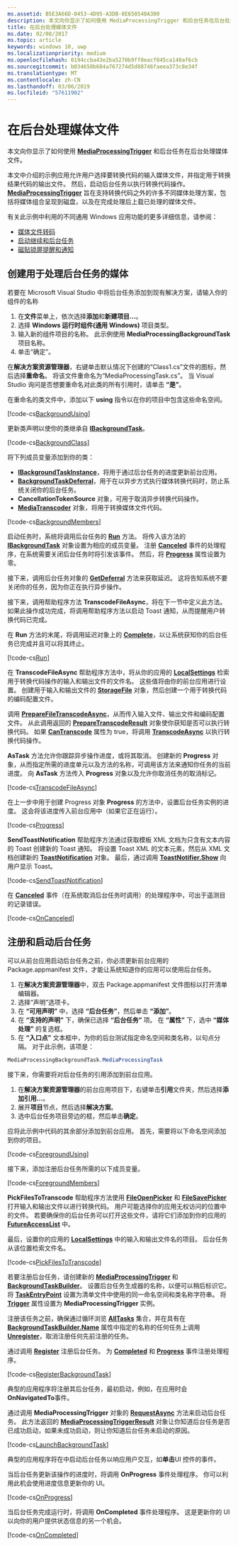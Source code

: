 ```yaml
---
ms.assetid: B5E3A66D-0453-4D95-A3DB-8E650540A300
description: 本文向你显示了如何使用 MediaProcessingTrigger 和后台任务在后台处理媒体文件。
title: 在后台处理媒体文件
ms.date: 02/08/2017
ms.topic: article
keywords: windows 10, uwp
ms.localizationpriority: medium
ms.openlocfilehash: 0194ccba43e2ba5270b9ff8eacf045ca140af6cb
ms.sourcegitcommit: b034650b684a767274d5d88746faeea373c8e34f
ms.translationtype: MT
ms.contentlocale: zh-CN
ms.lasthandoff: 03/06/2019
ms.locfileid: "57611902"
---
```

# <a name="process-media-files-in-the-background"></a>在后台处理媒体文件



本文向你显示了如何使用 [**MediaProcessingTrigger**](https://msdn.microsoft.com/library/windows/apps/dn806005) 和后台任务在后台处理媒体文件。

本文中介绍的示例应用允许用户选择要转换代码的输入媒体文件，并指定用于转换结果代码的输出文件。 然后，启动后台任务以执行转换代码操作。 [  **MediaProcessingTrigger**](https://msdn.microsoft.com/library/windows/apps/dn806005) 旨在支持转换代码之外的许多不同媒体处理方案，包括将媒体组合呈现到磁盘，以及在完成处理后上载已处理的媒体文件。

有关此示例中利用的不同通用 Windows 应用功能的更多详细信息，请参阅：

-   [媒体文件转码](transcode-media-files.md)
-   [启动继续和后台任务](https://msdn.microsoft.com/library/windows/apps/mt227652)
-   [磁贴锁屏提醒和通知](https://msdn.microsoft.com/library/windows/apps/mt185606)

## <a name="create-a-media-processing-background-task"></a>创建用于处理后台任务的媒体

若要在 Microsoft Visual Studio 中将后台任务添加到现有解决方案，请输入你的组件的名称

1.  在**文件**菜单上，依次选择**添加**和**新建项目...**。
2.  选择 **Windows 运行时组件(通用 Windows)** 项目类型。
3.  输入新的组件项目的名称。 此示例使用 **MediaProcessingBackgroundTask** 项目名称。
4.  单击“确定”。

在**解决方案资源管理器**，右键单击默认情况下创建的“Class1.cs”文件的图标，然后选择**重命名**。 将该文件重命名为“MediaProcessingTask.cs”。 当 Visual Studio 询问是否想要重命名对此类的所有引用时，请单击 **“是”**。

在重命名的类文件中，添加以下 **using** 指令以在你的项目中包含这些命名空间。
                                  
[!code-cs[BackgroundUsing](./code/MediaProcessingTriggerWin10/cs/MediaProcessingBackgroundTask/MediaProcessingTask.cs#SnippetBackgroundUsing)]

更新类声明以使你的类继承自 [**IBackgroundTask**](https://msdn.microsoft.com/library/windows/apps/br224794)。

[!code-cs[BackgroundClass](./code/MediaProcessingTriggerWin10/cs/MediaProcessingBackgroundTask/MediaProcessingTask.cs#SnippetBackgroundClass)]

将下列成员变量添加到你的类：

-   [  **IBackgroundTaskInstance**](https://msdn.microsoft.com/library/windows/apps/br224797)，将用于通过后台任务的进度更新前台应用。
-   [  **BackgroundTaskDeferral**](https://msdn.microsoft.com/library/windows/apps/hh700499)，用于在以异步方式执行媒体转换代码时，防止系统关闭你的后台任务。
-   **CancellationTokenSource** 对象，可用于取消异步转换代码操作。
-   [  **MediaTranscoder**](https://msdn.microsoft.com/library/windows/apps/br207080) 对象，将用于转换媒体文件代码。

[!code-cs[BackgroundMembers](./code/MediaProcessingTriggerWin10/cs/MediaProcessingBackgroundTask/MediaProcessingTask.cs#SnippetBackgroundMembers)]

启动任务时，系统将调用后台任务的 [**Run**](https://msdn.microsoft.com/library/windows/apps/br224811) 方法。 将传入该方法的 [**IBackgroundTask**](https://msdn.microsoft.com/library/windows/apps/br224794) 对象设置为相应的成员变量。 注册 [**Canceled**](https://msdn.microsoft.com/library/windows/apps/br224798) 事件的处理程序，在系统需要关闭后台任务时将引发该事件。 然后，将 [**Progress**](https://msdn.microsoft.com/library/windows/apps/br224800) 属性设置为零。

接下来，调用后台任务对象的 [**GetDeferral**](https://msdn.microsoft.com/library/windows/apps/hh700507) 方法来获取延迟。 这将告知系统不要关闭你的任务，因为你正在执行异步操作。

接下来，调用帮助程序方法 **TranscodeFileAsync**，将在下一节中定义此方法。 如果此操作成功完成，将调用帮助程序方法以启动 Toast 通知，从而提醒用户转换代码已完成。

在 **Run** 方法的末尾，将调用延迟对象上的 [**Complete**](https://msdn.microsoft.com/library/windows/apps/hh700504)，以让系统获知你的后台任务已完成并且可以将其终止。

[!code-cs[Run](./code/MediaProcessingTriggerWin10/cs/MediaProcessingBackgroundTask/MediaProcessingTask.cs#SnippetRun)]

在 **TranscodeFileAsync** 帮助程序方法中，将从你的应用的 [**LocalSettings**](https://msdn.microsoft.com/library/windows/apps/br241622) 检索用于转换代码操作的输入和输出文件的文件名。 这些值将由你的前台应用进行设置。 创建用于输入和输出文件的 [**StorageFile**](https://msdn.microsoft.com/library/windows/apps/br227171) 对象，然后创建一个用于转换代码的编码配置文件。

调用 [**PrepareFileTranscodeAsync**](https://msdn.microsoft.com/library/windows/apps/hh700936)，从而传入输入文件、输出文件和编码配置文件。 从此调用返回的 [**PrepareTranscodeResult**](https://msdn.microsoft.com/library/windows/apps/hh700941) 对象使你获知是否可以执行转换代码。 如果 [**CanTranscode**](https://msdn.microsoft.com/library/windows/apps/hh700942) 属性为 true，将调用 [**TranscodeAsync**](https://msdn.microsoft.com/library/windows/apps/hh700946) 以执行转换代码操作。

**AsTask** 方法允许你跟踪异步操作进度，或将其取消。 创建新的 **Progress** 对象，从而指定所需的进度单元以及方法的名称，可调用该方法来通知你任务的当前进度。 向 **AsTask** 方法传入 **Progress** 对象以及允许你取消任务的取消标记。

[!code-cs[TranscodeFileAsync](./code/MediaProcessingTriggerWin10/cs/MediaProcessingBackgroundTask/MediaProcessingTask.cs#SnippetTranscodeFileAsync)]

在上一步中用于创建 Progress 对象 **Progress** 的方法中，设置后台任务实例的进度。 这会将该进度传入前台应用中（如果它正在运行）。

[!code-cs[Progress](./code/MediaProcessingTriggerWin10/cs/MediaProcessingBackgroundTask/MediaProcessingTask.cs#SnippetProgress)]

**SendToastNotification** 帮助程序方法通过获取模板 XML 文档为只含有文本内容的 Toast 创建新的 Toast 通知。 将设置 Toast XML 的文本元素，然后从 XML 文档创建新的 [**ToastNotification**](https://msdn.microsoft.com/library/windows/apps/br208641) 对象。 最后，通过调用 [**ToastNotifier.Show**](https://msdn.microsoft.com/library/windows/apps/br208659) 向用户显示 Toast。

[!code-cs[SendToastNotification](./code/MediaProcessingTriggerWin10/cs/MediaProcessingBackgroundTask/MediaProcessingTask.cs#SnippetSendToastNotification)]

在 [**Canceled**](https://msdn.microsoft.com/library/windows/apps/Windows.ApplicationModel.Background.IBackgroundTaskInstance.Canceled) 事件（在系统取消后台任务时调用）的处理程序中，可出于遥测目的记录错误。

[!code-cs[OnCanceled](./code/MediaProcessingTriggerWin10/cs/MediaProcessingBackgroundTask/MediaProcessingTask.cs#SnippetOnCanceled)]

## <a name="register-and-launch-the-background-task"></a>注册和启动后台任务

可以从前台应用启动后台任务之前，你必须更新前台应用的 Package.appmanifest 文件，才能让系统知道你的应用可以使用后台任务。

1.  在**解决方案资源管理器**中，双击 Package.appmanifest 文件图标以打开清单编辑器。
2.  选择“声明”选项卡。
3.  在 **“可用声明”** 中，选择 **“后台任务”**，然后单击 **“添加”**。
4.  在 **“支持的声明”** 下，确保已选择 **“后台任务”** 项。 在 **“属性”** 下，选中 **“媒体处理”** 的复选框。
5.  在 **“入口点”** 文本框中，为你的后台测试指定命名空间和类名称，以句点分隔。 对于此示例，该项是：
   ```csharp
   MediaProcessingBackgroundTask.MediaProcessingTask
   ```
接下来，你需要将对后台任务的引用添加到前台应用。
1.  在**解决方案资源管理器**的前台应用项目下，右键单击**引用**文件夹，然后选择**添加引用...**。
2.  展开**项目**节点，然后选择**解决方案**。
3.  选中后台任务项目旁边的框，然后单击**确定**。

应将此示例中代码的其余部分添加到前台应用。 首先，需要将以下命名空间添加到你的项目。

[!code-cs[ForegroundUsing](./code/MediaProcessingTriggerWin10/cs/MediaProcessingTriggerWin10/MainPage.xaml.cs#SnippetForegroundUsing)]

接下来，添加注册后台任务所需的以下成员变量。

[!code-cs[ForegroundMembers](./code/MediaProcessingTriggerWin10/cs/MediaProcessingTriggerWin10/MainPage.xaml.cs#SnippetForegroundMembers)]

**PickFilesToTranscode** 帮助程序方法使用 [**FileOpenPicker**](https://msdn.microsoft.com/library/windows/apps/br207847) 和 [**FileSavePicker**](https://msdn.microsoft.com/library/windows/apps/br207871) 打开输入和输出文件以进行转换代码。 用户可能选择你的应用无权访问的位置中的文件。 若要确保你的后台任务可以打开这些文件，请将它们添加到你的应用的 [**FutureAccessList**](https://msdn.microsoft.com/library/windows/apps/br207457) 中。

最后，设置你的应用的 [**LocalSettings**](https://msdn.microsoft.com/library/windows/apps/br241622) 中的输入和输出文件名的项目。 后台任务从该位置检索文件名。

[!code-cs[PickFilesToTranscode](./code/MediaProcessingTriggerWin10/cs/MediaProcessingTriggerWin10/MainPage.xaml.cs#SnippetPickFilesToTranscode)]

若要注册后台任务，请创建新的 [**MediaProcessingTrigger**](https://msdn.microsoft.com/library/windows/apps/dn806005) 和 [**BackgroundTaskBuilder**](https://msdn.microsoft.com/library/windows/apps/br224768)。 设置后台任务生成器的名称，以便可以稍后标识它。 将 [**TaskEntryPoint**](https://msdn.microsoft.com/library/windows/apps/br224774) 设置为清单文件中使用的同一命名空间和类名称字符串。 将 [**Trigger**](https://msdn.microsoft.com/library/windows/apps/dn641725) 属性设置为 **MediaProcessingTrigger** 实例。

注册该任务之前，确保通过循环浏览 [**AllTasks**](https://msdn.microsoft.com/library/windows/apps/br224787) 集合，并在具有在 [**BackgroundTaskBuilder.Name**](https://msdn.microsoft.com/library/windows/apps/br224771) 属性中指定的名称的任何任务上调用 [**Unregister**](https://msdn.microsoft.com/library/windows/apps/br229870)，取消注册任何先前注册的任务。

通过调用 [**Register**](https://msdn.microsoft.com/library/windows/apps/br224772) 注册后台任务。 为 [**Completed**](https://msdn.microsoft.com/library/windows/apps/br224788) 和 [**Progress**](https://msdn.microsoft.com/library/windows/apps/br224808) 事件注册处理程序。

[!code-cs[RegisterBackgroundTask](./code/MediaProcessingTriggerWin10/cs/MediaProcessingTriggerWin10/MainPage.xaml.cs#SnippetRegisterBackgroundTask)]

典型的应用程序将注册其后台任务，最初启动，例如，在应用时会**OnNavigatedTo**事件。

通过调用 **MediaProcessingTrigger** 对象的 [**RequestAsync**](https://msdn.microsoft.com/library/windows/apps/dn765071) 方法来启动后台任务。 此方法返回的 [**MediaProcessingTriggerResult**](https://msdn.microsoft.com/library/windows/apps/dn806007) 对象让你知道后台任务是否已成功启动，如果未成功启动，则让你知道后台任务未启动的原因。 

[!code-cs[LaunchBackgroundTask](./code/MediaProcessingTriggerWin10/cs/MediaProcessingTriggerWin10/MainPage.xaml.cs#SnippetLaunchBackgroundTask)]

典型的应用程序将在中启动后台任务以响应用户交互，如**单击**UI 控件的事件。

当后台任务更新该操作的进度时，将调用 **OnProgress** 事件处理程序。 你可以利用此机会使用进度信息更新你的 UI。

[!code-cs[OnProgress](./code/MediaProcessingTriggerWin10/cs/MediaProcessingTriggerWin10/MainPage.xaml.cs#SnippetOnProgress)]

当后台任务完成运行时，将调用 **OnCompleted** 事件处理程序。 这是更新你的 UI 以向你的用户提供状态信息的另一个机会。

[!code-cs[OnCompleted](./code/MediaProcessingTriggerWin10/cs/MediaProcessingTriggerWin10/MainPage.xaml.cs#SnippetOnCompleted)]


 

 




